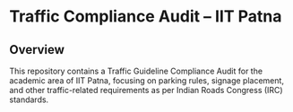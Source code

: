 # Traffic Compliance Audit – IIT Patna

## Overview

This repository contains a Traffic Guideline Compliance Audit for the academic area of IIT Patna, focusing on parking rules, signage placement, and other traffic-related requirements as per Indian Roads Congress (IRC) standards.
